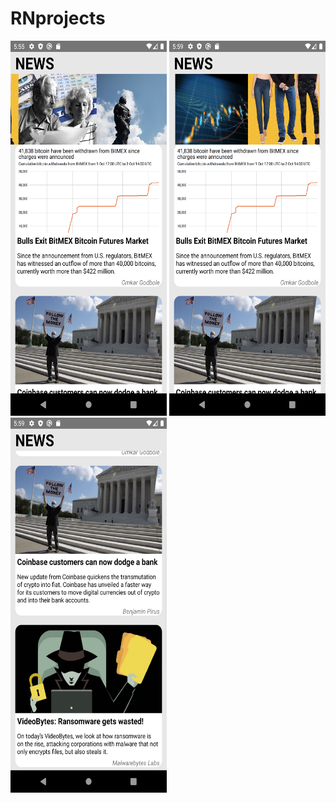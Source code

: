 # RNprojects

<img src="Screenshot_1643133305.png" height="600" width="250"><img/>
<img src="Screenshot_1643133559.png" height="600" width="250"><img/>
<img src="Screenshot_1643133563.png" height="600" width="250"><img/>

